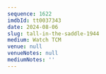 ```yaml
---
sequence: 1622
imdbId: tt0037343
date: 2024-08-06
slug: tall-in-the-saddle-1944
medium: Watch TCM
venue: null
venueNotes: null
mediumNotes: ''
---
```


